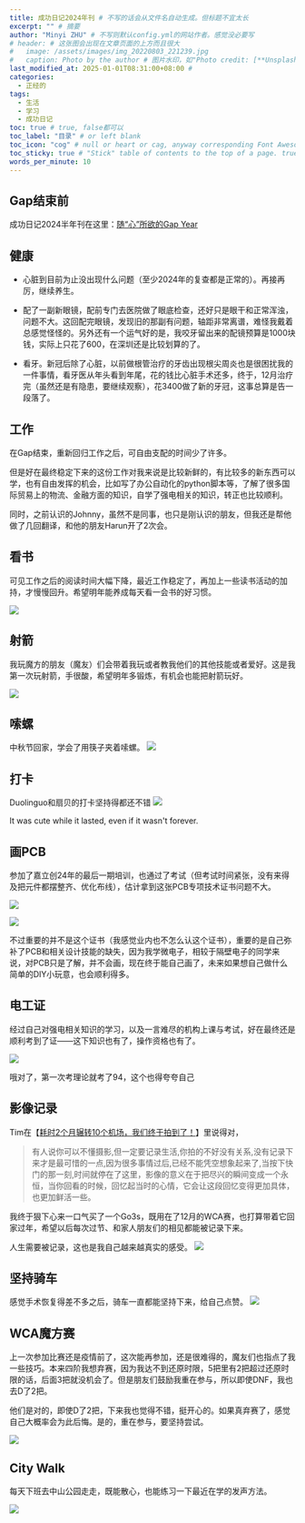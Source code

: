 ```yaml
---
title: 成功日记2024年刊 # 不写的话会从文件名自动生成。但标题不宜太长
excerpt: "" # 摘要
author: "Minyi ZHU" # 不写则默认config.yml的网站作者。感觉没必要写
# header: # 这张图会出现在文章页面的上方而且很大
#   image: /assets/images/img_20220803_221239.jpg
#   caption: Photo by the author # 图片水印，如"Photo credit: [**Unsplash**](https://unsplash.com)"
last_modified_at: 2025-01-01T08:31:00+08:00 #
categories: 
  - 正经的
tags:
  - 生活
  - 学习
  - 成功日记
toc: true # true, false都可以
toc_label: "目录" # or left blank
toc_icon: "cog" # null or heart or cag, anyway corresponding Font Awesome icon name (without fa prefix)
toc_sticky: true # "Stick" table of contents to the top of a page. true: toc floats. false: toc fixed
words_per_minute: 10
---
```


## Gap结束前

成功日记2024半年刊在这里：[随“心”所欲的Gap Year](https://zhumy321.github.io/%E6%AD%A3%E7%BB%8F%E7%9A%84/gap-year-unscripted/ "写于2024年6月")


## 健康

- 心脏到目前为止没出现什么问题（至少2024年的复查都是正常的）。再接再厉，继续养生。

- 配了一副新眼镜，配前专门去医院做了眼底检查，还好只是眼干和正常浑浊，问题不大。这回配完眼镜，发现旧的那副有问题，轴距非常离谱，难怪我戴着总感觉怪怪的。另外还有一个运气好的是，我咬牙留出来的配镜预算是1000块钱，实际上只花了600，在深圳还是比较划算的了。

- 看牙。新冠后除了心脏，以前做根管治疗的牙齿出现根尖周炎也是很困扰我的一件事情，看牙医从年头看到年尾，花的钱比心脏手术还多，终于，12月治疗完（虽然还是有隐患，要继续观察），花3400做了新的牙冠，这事总算是告一段落了。

## 工作

在Gap结束，重新回归工作之后，可自由支配的时间少了许多。

但是好在最终稳定下来的这份工作对我来说是比较新鲜的，有比较多的新东西可以学，也有自由发挥的机会，比如写了办公自动化的python脚本等，了解了很多国际贸易上的物流、金融方面的知识，自学了强电相关的知识，转正也比较顺利。

同时，之前认识的Johnny，虽然不是同事，也只是刚认识的朋友，但我还是帮他做了几回翻译，和他的朋友Harun开了2次会。



## 看书

可见工作之后的阅读时间大幅下降，最近工作稳定了，再加上一些读书活动的加持，才慢慢回升。希望明年能养成每天看一会书的好习惯。

![](https://raw.githubusercontent.com/zhumy321/diy-imagehost/main/img/screenshot_20250101_1.jpg)


## 射箭

我玩魔方的朋友（魔友）们会带着我玩或者教我他们的其他技能或者爱好。这是我第一次玩射箭，手很酸，希望明年多锻炼，有机会也能把射箭玩好。

![](https://raw.githubusercontent.com/zhumy321/diy-imagehost/main/img/IMG_20241215_151150.jpg)


## 嗦螺

中秋节回家，学会了用筷子夹着嗦螺。
![](https://raw.githubusercontent.com/zhumy321/diy-imagehost/main/img/IMG_20241005_184943.jpg)

## 打卡

Duolinguo和扇贝的打卡坚持得都还不错
![](https://raw.githubusercontent.com/zhumy321/diy-imagehost/main/img/Screenshot_20241229_204128_com.duolingo.jpg)

It was cute while it lasted, even if it wasn't forever.

## 画PCB

参加了嘉立创24年的最后一期培训，也通过了考试（但考试时间紧张，没有来得及把元件都摆整齐、优化布线），估计拿到这张PCB专项技术证书问题不大。

![](https://raw.githubusercontent.com/zhumy321/diy-imagehost/main/img/Snipaste_2025-01-01_09-21-37.png)

![](https://raw.githubusercontent.com/zhumy321/diy-imagehost/main/img/Snipaste_2025-01-01_09-20-42.png)

不过重要的并不是这个证书（我感觉业内也不怎么认这个证书），重要的是自己弥补了PCB和相关设计技能的缺失，因为我学微电子，相较于隔壁电子的同学来说，对PCB只是了解，并不会画，现在终于能自己画了，未来如果想自己做什么简单的DIY小玩意，也会顺利得多。

## 电工证

经过自己对强电相关知识的学习，以及一言难尽的机构上课与考试，好在最终还是顺利考到了证——这下知识也有了，操作资格也有了。

![](https://raw.githubusercontent.com/zhumy321/diy-imagehost/main/img/Snipaste_2025-01-01_09-49-26.png)

哦对了，第一次考理论就考了94，这个也得夸夸自己

## 影像记录


Tim在【[耗时2个月辗转10个机场，我们终于拍到了！](https://www.bilibili.com/video/BV1fVySYpEtH/?spm_id_from=333.788.comment.all.click&vd_source=45bff20d24c014cc265fc4164111cf79)】里说得对，

> 有人说你可以不懂摄影,但一定要记录生活,你拍的不好没有关系,没有记录下来才是最可惜的一点,因为很多事情过后,已经不能凭空想象起来了,当按下快门的那一刻,时间就停在了这里，影像的意义在于把尽兴的瞬间变成一个永恒，当你回看的时候，回忆起当时的心情，它会让这段回忆变得更加具体，也更加鲜活一些。

我终于狠下心来一口气买了一个Go3s，既用在了12月的WCA赛，也打算带着它回家过年，希望以后每次过节、和家人朋友们的相见都能被记录下来。

人生需要被记录，这也是我自己越来越真实的感受。
![](https://raw.githubusercontent.com/zhumy321/diy-imagehost/main/img/IMG_20250101_123936.jpg)

## 坚持骑车

感觉手术恢复得差不多之后，骑车一直都能坚持下来，给自己点赞。
![](https://raw.githubusercontent.com/zhumy321/diy-imagehost/main/img/screenshot_2024_12_29.jpg)

## WCA魔方赛

上一次参加比赛还是疫情前了，这次能再参加，还是很难得的，魔友们也指点了我一些技巧。本来四阶我想弃赛，因为我达不到还原时限，5把里有2把超过还原时限的话，后面3把就没机会了。但是朋友们鼓励我重在参与，所以即使DNF，我也去D了2把。

他们是对的，即使D了2把，下来我也觉得不错，挺开心的。如果真弃赛了，感觉自己大概率会为此后悔。是的，重在参与，要坚持尝试。

![](https://raw.githubusercontent.com/zhumy321/diy-imagehost/main/img/screenshot_20241207_1.jpg)


## City Walk

每天下班去中山公园走走，既能散心，也能练习一下最近在学的发声方法。

![](https://raw.githubusercontent.com/zhumy321/diy-imagehost/main/img/park_walk_202412.jpg)
